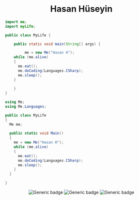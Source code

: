 <div align="center">
<h1>Hasan Hüseyin</h1>
</div>
<div>

```java 
import me;
import myLife;

public class MyLife {

    public static void main(String[] args) {

         me = new Me("Hasan H");
    while (me.alive) 
    {
      me.eat();
      me.doCoding(Languages.CSharp);
      me.sleep();
    }
  
    }
}
  ```
  
```cs
using Me;
using Me.Languages;

public class MyLife 
{
  Me me;
  
  public static void Main() 
  {
    me = new Me("Hasan H");
    while (me.alive) 
    {
      me.eat();
      me.doCoding(Languages.CSharp);
      me.sleep();
    }
  }
  
}
```
</div>

<div align="center">

![Generic badge](https://img.shields.io/badge/engine-Unity-darkgray.svg)
![Generic badge](https://img.shields.io/badge/language-CSharp-blue.svg)
  ![Generic badge](https://img.shields.io/badge/language-Java-blue.svg)
<br>
</div>
